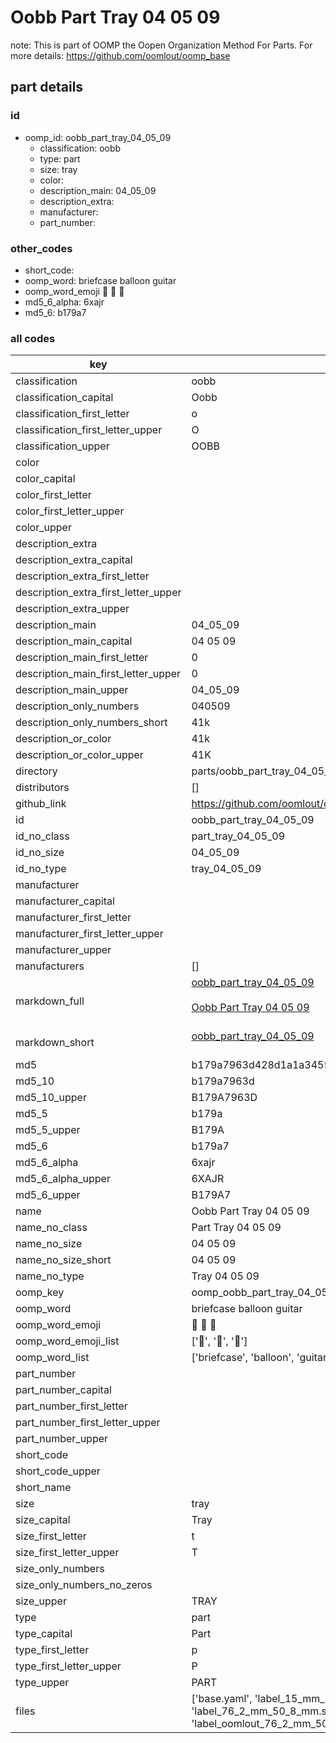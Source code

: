 # Oobb Part Tray 04 05 09  

note: This is part of OOMP the Oopen Organization Method For Parts. For more details: https://github.com/oomlout/oomp_base

##  part details





### id
* oomp_id: oobb_part_tray_04_05_09
  * classification: oobb
  * type: part
  * size: tray
  * color: 
  * description_main: 04_05_09
  * description_extra: 
  * manufacturer: 
  * part_number: 

### other_codes
* short_code: 
* oomp_word: briefcase balloon guitar
* oomp_word_emoji :briefcase: :balloon: :guitar:
* md5_6_alpha: 6xajr
* md5_6: b179a7

### all codes 
| key | value |  
| --- | --- |  
| classification | oobb |  
| classification_capital | Oobb |  
| classification_first_letter | o |  
| classification_first_letter_upper | O |  
| classification_upper | OOBB |  
| color |  |  
| color_capital |  |  
| color_first_letter |  |  
| color_first_letter_upper |  |  
| color_upper |  |  
| description_extra |  |  
| description_extra_capital |  |  
| description_extra_first_letter |  |  
| description_extra_first_letter_upper |  |  
| description_extra_upper |  |  
| description_main | 04_05_09 |  
| description_main_capital | 04 05 09 |  
| description_main_first_letter | 0 |  
| description_main_first_letter_upper | 0 |  
| description_main_upper | 04_05_09 |  
| description_only_numbers | 040509 |  
| description_only_numbers_short | 41k |  
| description_or_color | 41k |  
| description_or_color_upper | 41K |  
| directory | parts/oobb_part_tray_04_05_09 |  
| distributors | [] |  
| github_link | https://github.com/oomlout/oomlout_oomp_part_src/tree/main/parts/oobb_part_tray_04_05_09/working |  
| id | oobb_part_tray_04_05_09 |  
| id_no_class | part_tray_04_05_09 |  
| id_no_size | 04_05_09 |  
| id_no_type | tray_04_05_09 |  
| manufacturer |  |  
| manufacturer_capital |  |  
| manufacturer_first_letter |  |  
| manufacturer_first_letter_upper |  |  
| manufacturer_upper |  |  
| manufacturers | [] |  
| markdown_full | [oobb_part_tray_04_05_09](https://github.com/oomlout/oomlout_oomp_part_src/tree/main/parts/oobb_part_tray_04_05_09/working)<br>[](https://github.com/oomlout/oomlout_oomp_part_src/tree/main/parts/oobb_part_tray_04_05_09/working)<br>[Oobb Part Tray 04 05 09](https://github.com/oomlout/oomlout_oomp_part_src/tree/main/parts/oobb_part_tray_04_05_09/working)<br><br> |  
| markdown_short | [oobb_part_tray_04_05_09](https://github.com/oomlout/oomlout_oomp_part_src/tree/main/parts/oobb_part_tray_04_05_09/working)<br><br> |  
| md5 | b179a7963d428d1a1a3455027ecf7b2c |  
| md5_10 | b179a7963d |  
| md5_10_upper | B179A7963D |  
| md5_5 | b179a |  
| md5_5_upper | B179A |  
| md5_6 | b179a7 |  
| md5_6_alpha | 6xajr |  
| md5_6_alpha_upper | 6XAJR |  
| md5_6_upper | B179A7 |  
| name | Oobb Part Tray 04 05 09 |  
| name_no_class | Part Tray 04 05 09 |  
| name_no_size | 04 05 09 |  
| name_no_size_short | 04 05 09 |  
| name_no_type | Tray 04 05 09 |  
| oomp_key | oomp_oobb_part_tray_04_05_09 |  
| oomp_word | briefcase balloon guitar |  
| oomp_word_emoji | :briefcase: :balloon: :guitar: |  
| oomp_word_emoji_list | [':briefcase:', ':balloon:', ':guitar:'] |  
| oomp_word_list | ['briefcase', 'balloon', 'guitar'] |  
| part_number |  |  
| part_number_capital |  |  
| part_number_first_letter |  |  
| part_number_first_letter_upper |  |  
| part_number_upper |  |  
| short_code |  |  
| short_code_upper |  |  
| short_name |  |  
| size | tray |  
| size_capital | Tray |  
| size_first_letter | t |  
| size_first_letter_upper | T |  
| size_only_numbers |  |  
| size_only_numbers_no_zeros |  |  
| size_upper | TRAY |  
| type | part |  
| type_capital | Part |  
| type_first_letter | p |  
| type_first_letter_upper | P |  
| type_upper | PART |  
| files | ['base.yaml', 'label_15_mm_30_mm.pdf', 'label_15_mm_30_mm.svg', 'label_76_2_mm_50_8_mm.pdf', 'label_76_2_mm_50_8_mm.svg', 'label_oomlout_76_2_mm_50_8_mm.pdf', 'label_oomlout_76_2_mm_50_8_mm.svg', 'readme.md', 'working.json', 'working.yaml'] |  
